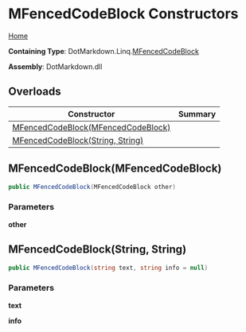 <a name="_top"></a>

# MFencedCodeBlock Constructors

[Home](../../../../README.md#_top)

**Containing Type**: DotMarkdown\.Linq\.[MFencedCodeBlock](../README.md#_top)

**Assembly**: DotMarkdown\.dll

## Overloads

| Constructor | Summary |
| ----------- | ------- |
| [MFencedCodeBlock(MFencedCodeBlock)](#DotMarkdown_Linq_MFencedCodeBlock__ctor_DotMarkdown_Linq_MFencedCodeBlock_) | |
| [MFencedCodeBlock(String, String)](#DotMarkdown_Linq_MFencedCodeBlock__ctor_System_String_System_String_) | |

## MFencedCodeBlock\(MFencedCodeBlock\) <a name="DotMarkdown_Linq_MFencedCodeBlock__ctor_DotMarkdown_Linq_MFencedCodeBlock_"></a>

```csharp
public MFencedCodeBlock(MFencedCodeBlock other)
```

### Parameters

**other**

## MFencedCodeBlock\(String, String\) <a name="DotMarkdown_Linq_MFencedCodeBlock__ctor_System_String_System_String_"></a>

```csharp
public MFencedCodeBlock(string text, string info = null)
```

### Parameters

**text**

**info**